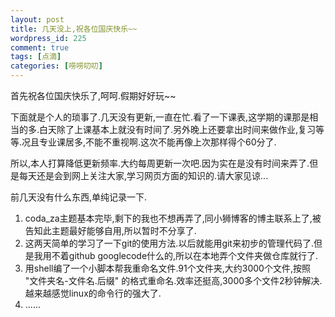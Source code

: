 ```yaml
--- 
layout: post
title: 几天没上,祝各位国庆快乐~~
wordpress_id: 225
comment: true
tags: [点滴]
categories: [唠唠叨叨]
---
```

首先祝各位国庆快乐了,呵呵.假期好好玩~~

下面就是个人的琐事了.几天没有更新,一直在忙.看了一下课表,这学期的课那是相当的多.白天除了上课基本上就没有时间了.另外晚上还要拿出时间来做作业,复习等等.况且专业课居多,不能不重视啊.这次不能再像上次那样得个60分了.

所以,本人打算降低更新频率.大约每周更新一次吧.因为实在是没有时间来弄了.但是每天还是会到网上关注大家,学习网页方面的知识的.请大家见谅...

前几天没有什么东西,单纯记录一下.

1. coda_za主题基本完毕,剩下的我也不想再弄了,同小狮博客的博主联系上了,被告知此主题最好能够自用,所以暂时不分享了.
2. 这两天简单的学习了一下git的使用方法.以后就能用git来初步的管理代码了.但是我用不着github googlecode什么的,所以在本地弄个文件夹做仓库就行了.
3. 用shell编了一个小脚本帮我重命名文件.91个文件夹,大约3000个文件,按照 "文件夹名-文件名.后缀" 的格式重命名.效率还挺高,3000多个文件2秒钟解决.越来越感觉linux的命令行的强大了.
4. ......
